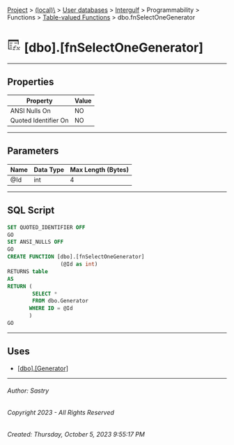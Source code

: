 #### 

[Project](../../../../../../index.md) > [(local)\\](../../../../../index.md) > [User databases](../../../../index.md) > [Intergulf](../../../index.md) > Programmability > Functions > [Table-valued Functions](Table-valued_Functions.md) > dbo.fnSelectOneGenerator

# ![Table-valued Functions](../../../../../../Images/Function_Table32.png) [dbo].[fnSelectOneGenerator]

---

## <a name="#properties"></a>Properties

| Property | Value |
|---|---|
| ANSI Nulls On | NO |
| Quoted Identifier On | NO |


---

## <a name="#parameters"></a>Parameters

| Name | Data Type | Max Length (Bytes) |
|---|---|---|
| @Id | int | 4 |


---

## <a name="#sqlscript"></a>SQL Script

```sql
SET QUOTED_IDENTIFIER OFF
GO
SET ANSI_NULLS OFF
GO
CREATE FUNCTION [dbo].[fnSelectOneGenerator]
                 (@Id as int)
RETURNS table
AS
RETURN (
        SELECT *
        FROM dbo.Generator
       WHERE ID = @Id
       )
GO

```


---

## <a name="#uses"></a>Uses

* [[dbo].[Generator]](../../../Tables/dbo_Generator.md)


---

###### Author:  Sastry

###### Copyright 2023 - All Rights Reserved

###### Created: Thursday, October 5, 2023 9:55:17 PM

